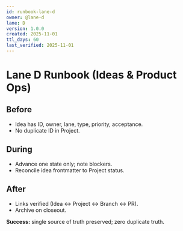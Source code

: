 ```yaml
---
id: runbook-lane-d
owner: @lane-d
lane: D
version: 1.0.0
created: 2025-11-01
ttl_days: 60
last_verified: 2025-11-01
---
```


# Lane D Runbook (Ideas & Product Ops)

## Before

- Idea has ID, owner, lane, type, priority, acceptance.
- No duplicate ID in Project.

## During

- Advance one state only; note blockers.
- Reconcile idea frontmatter to Project status.

## After

- Links verified (Idea ↔ Project ↔ Branch ↔ PR).
- Archive on closeout.

**Success:** single source of truth preserved; zero duplicate truth.
